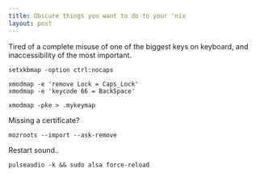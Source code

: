 ```yaml
---
title: Obscure things you want to do to your 'nix
layout: post
---
```


Tired of a complete misuse of one of the biggest keys on keyboard, and inaccessibility of the most important.

    setxkbmap -option ctrl:nocaps

    xmodmap -e 'remove Lock = Caps_Lock'
    xmodmap -e 'keycode 66 = BackSpace'
    
    xmodmap -pke > .mykeymap

Missing a certificate?

    mozroots --import --ask-remove

Restart sound..

    pulseaudio -k && sudo alsa force-reload